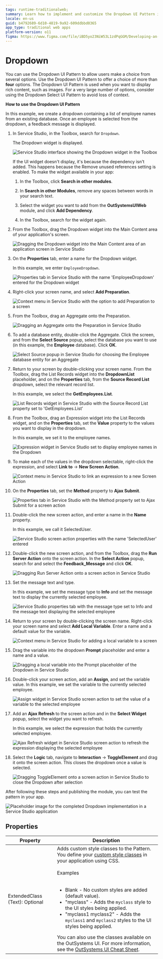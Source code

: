 ```yaml
---
tags: runtime-traditionalweb; 
summary: Learn how to implement and customize the Dropdown UI Pattern in OutSystems 11 (O11) for enhanced user choice functionality.
locale: en-us
guid: b4792689-6d10-4819-9a92-609ddbbd0365
app_type: traditional web apps
platform-version: o11
figma: https://www.figma.com/file/iBD5yo23NiW53L1zdPqGGM/Developing-an-Application?type=design&node-id=230%3A7&mode=design&t=KpVEJMvnBwiukqql-1~~~~
---
```


# Dropdown

You can use the Dropdown UI Pattern to allow users make a choice from several options. Use the Dropdown UI Pattern to offer a choice of more than **four** options. The Dropdown UI Pattern is used when you want to display rich content, such as images. For a very large number of options, consider using the Dropdown Select UI Pattern to avoid loss of context.

**How to use the Dropdown UI Pattern**

In this example, we create a dropdown containing a list of employee names from an existing database. Once an employee is selected from the dropdown, a feedback message is displayed.

1. In Service Studio, in the Toolbox, search for `Dropdown`.

    The Dropdown widget is displayed.

    ![Service Studio interface showing the Dropdown widget in the Toolbox](images/dropdown-1-ss.png "Service Studio Dropdown Widget")

    If the UI widget doesn't display, it's because the dependency isn't added. This happens because the Remove unused references setting is enabled. To make the widget available in your app:

    1. In the Toolbox, click **Search in other modules**.

    1. In **Search in other Modules**, remove any spaces between words in your search text.
    
    1. Select the widget you want to add from the **OutSystemsUIWeb** module, and click **Add Dependency**. 
    
    1. In the Toolbox, search for the widget again.

1. From the Toolbox, drag the Dropdown widget into the Main Content area of your application's screen.

    ![Dragging the Dropdown widget into the Main Content area of an application screen in Service Studio](images/dropdown-2-ss.png "Drag Dropdown Widget to Main Content")

1. On the **Properties** tab, enter a name for the Dropdown widget.

    In this example, we enter `EmployeeDropdown`.

    ![Properties tab in Service Studio with the name 'EmployeeDropdown' entered for the Dropdown widget](images/dropdown-5-ss.png "Naming the Dropdown Widget")

1. Right-click your screen name, and select **Add Preparation**.  

    ![Context menu in Service Studio with the option to add Preparation to a screen](images/dropdown-6-ss.png "Adding Preparation to Screen")

1. From the Toolbox, drag an Aggregate onto the Preparation.

    ![Dragging an Aggregate onto the Preparation in Service Studio](images/dropdown-7-ss.png "Adding an Aggregate to Preparation")

1. To add a database entity, double-click the Aggregate. Click the screen, and from the **Select Source** popup, select the database you want to use (in this example, the **Employee** database). Click **OK**.

    ![Select Source popup in Service Studio for choosing the Employee database entity for an Aggregate](images/dropdown-8-ss.png "Selecting Database Entity for Aggregate")

1. Return to your screen by double-clicking your screen name. From the Toolbox, drag the List Records widget into the **DropdownList** placeholder, and on the **Properties** tab, from the **Source Record List** dropdown, select the relevant record list.

    In this example, we select the **GetEmployees.List**.

    ![List Records widget in Service Studio with the Source Record List property set to 'GetEmployees.List'](images/dropdown-9-ss.png "Configuring List Records Widget")

1. From the Toolbox, drag an Expression widget into the List Records widget, and on the **Properties** tab, set the **Value** property to the values you want to display in the dropdown.

    In this example, we set it to the employee names.

    ![Expression widget in Service Studio set to display employee names in the Dropdown](images/dropdown-10-ss.png "Setting Values in Dropdown")

1. To make each of the values in the dropdown selectable, right-click the expression, and select **Link to** -> **New Screen Action**.

    ![Context menu in Service Studio to link an expression to a new Screen Action](images/dropdown-11-ss.png "Linking Expression to Screen Action")

1. On the **Properties** tab, set the **Method** property to **Ajax Submit**.

    ![Properties tab in Service Studio with the Method property set to Ajax Submit for a screen action](images/dropdown-14-ss.png "Setting Ajax Submit Method")

1. Double-click the new screen action, and enter a name in the **Name** property.

    In this example, we call it SelectedUser.

    ![Service Studio screen action properties with the name 'SelectedUser' entered](images/dropdown-20-ss.png "Naming New Screen Action")

1. Double-click the new screen action, and from the Toolbox, drag the **Run Server Action** onto the screen action. In the **Select Action** popup, search for and select the **Feedback_Message** and click **OK**.

    ![Dragging Run Server Action onto a screen action in Service Studio](images/dropdown-12-ss.png "Adding Run Server Action")

1. Set the message text and type.

    In this example, we set the message type to **Info** and set the message text to display the currently selected employee.

    ![Service Studio properties tab with the message type set to Info and the message text displaying the selected employee](images/dropdown-13-ss.png "Setting Feedback Message")

1. Return to your screen by double-clicking the screen name. Right-click your screen name and select **Add Local Variable**. Enter a name and a default value for the variable.

    ![Context menu in Service Studio for adding a local variable to a screen](images/dropdown-22-ss.png "Adding Local Variable to Screen")

1. Drag the variable into the dropdown **Prompt** placeholder and enter a name and a value.  

    ![Dragging a local variable into the Prompt placeholder of the Dropdown in Service Studio](images/dropdown-21-ss.png "Configuring Dropdown Prompt Placeholder")

1. Double-click your screen action, add an **Assign**, and set the variable value. In this example, we set the variable to the currently selected employee.

    ![Assign widget in Service Studio screen action to set the value of a variable to the selected employee](images/dropdown-3-ss.png "Setting Variable Value in Screen Action")

1. Add an **Ajax Refresh** to the screen action and in the **Select Widget** popup, select the widget you want to refresh.

    In this example, we select the expression that holds the currently selected employee.

    ![Ajax Refresh widget in Service Studio screen action to refresh the expression displaying the selected employee](images/dropdown-4-ss.png "Adding Ajax Refresh to Screen Action")

1. Select the **Logic** tab, navigate to **Interaction** -> **ToggleElement** and drag it onto the screen action. This closes the dropdown once a value is selected.

    ![Dragging ToggleElement onto a screen action in Service Studio to close the Dropdown after selection](images/dropdown-15-ss.png "Closing Dropdown with ToggleElement")

After following these steps and publishing the module, you can test the pattern in your app.

![Placeholder image for the completed Dropdown implementation in a Service Studio application](images/dropdown-19-ss.png "Completed Dropdown Implementation")

## Properties

| Property | Description |
|---|---|
| ExtendedClass (Text): Optional | Adds custom style classes to the Pattern. You define your [custom style classes](../../../look-feel/css.md) in your application using CSS.<br/><br/>Examples<br/><br/><ul><li>Blank - No custom styles are added (default value).</li><li>"myclass" - Adds the ``myclass`` style to the UI styles being applied.</li><li>"myclass1 myclass2" - Adds the ``myclass1`` and ``myclass2`` styles to the UI styles being applied.</li></ul>You can also use the classes available on the OutSystems UI. For more information, see the [OutSystems UI Cheat Sheet](https://outsystemsui.outsystems.com/OutSystemsUIWebsite/CheatSheet). |

